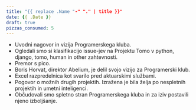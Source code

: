 ```yaml
---
title: "{{ replace .Name "-" "." | title }}"
date: {{ .Date }}
draft: true
pizzas_consumed: 5
---
```


- Uvodni nagovor in vizija Programerskega kluba.
- Ogledali smo si klasifikacijo issue-jev na Projektu Tomo v python, django, tomo, human in other zahtevnosti.
- Premor s pico.
- Boris Horvat, direktor Abelium, je delil svojo vizijo za Programerski klub.
- Excel razpredelnica kot svarilo pred aktuarskimi službami.
- Pogovor o možnih drugih projektih. Izražena je bila želja po nespletnih projektih in umetni inteligenci.
- Občudovali smo spletno stran Programerskega kluba in za iziv postavili njeno izboljšanje.
